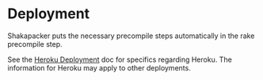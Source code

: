 # Deployment

Shakapacker puts the necessary precompile steps automatically in the rake precompile step.

See the [Heroku Deployment](https://www.shakacode.com/react-on-rails/docs/deployment/heroku-deployment/) doc for specifics regarding Heroku. The information for Heroku may apply to other deployments.
